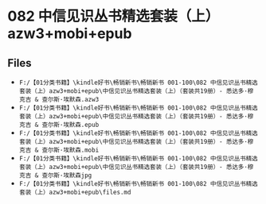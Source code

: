 # 082 中信见识丛书精选套装（上）azw3+mobi+epub

## Files

- `F:/【01分类书籍】\kindle好书\畅销新书\畅销新书 001-100\082 中信见识丛书精选套装（上）azw3+mobi+epub\中信见识丛书精选套装（上）（套装共19册）- 悉达多·穆克吉 & 查尔斯·埃默森.azw3`
- `F:/【01分类书籍】\kindle好书\畅销新书\畅销新书 001-100\082 中信见识丛书精选套装（上）azw3+mobi+epub\中信见识丛书精选套装（上）（套装共19册）- 悉达多·穆克吉 & 查尔斯·埃默森.epub`
- `F:/【01分类书籍】\kindle好书\畅销新书\畅销新书 001-100\082 中信见识丛书精选套装（上）azw3+mobi+epub\中信见识丛书精选套装（上）（套装共19册）- 悉达多·穆克吉 & 查尔斯·埃默森.mobi`
- `F:/【01分类书籍】\kindle好书\畅销新书\畅销新书 001-100\082 中信见识丛书精选套装（上）azw3+mobi+epub\中信见识丛书精选套装（上）（套装共19册）- 悉达多·穆克吉 & 查尔斯·埃默森jpg`
- `F:/【01分类书籍】\kindle好书\畅销新书\畅销新书 001-100\082 中信见识丛书精选套装（上）azw3+mobi+epub\files.md`
